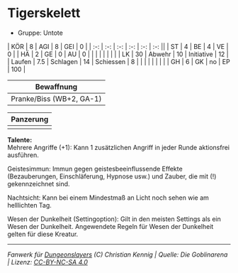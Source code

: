 # Tigerskelett  
- Gruppe: Untote  

| KÖR    | 8   | AGI      | 8  | GEI        | 0   |
| :-: | :-: | :-: | :-: | :-: | :-: ||
| ST     | 4   | BE       | 4  | VE         | 0   |
| HÄ     | 2   | GE       | 0  | AU         | 0   |
|        |     |          |    |            |     |
| LK     | 30  | Abwehr   | 10 | Initiative | 12  |
| Laufen | 7.5 | Schlagen | 14 | Schiessen  | 8   |
|        |     |          |    |            |     |
| GH     | 6   | GK       | no | EP         | 100 |


| Bewaffnung |
| --- |
| Pranke/Biss (WB+2, GA-1) |


| Panzerung |
| --- |
|  |


**Talente:**  
Mehrere Angriffe (+1): Kann 1 zusätzlichen Angriff in jeder Runde aktionsfrei ausführen.

Geistesimmun: Immun gegen geistesbeeinflussende Effekte (Bezauberungen, Einschläferung, Hypnose usw.) und Zauber, die mit (!) gekennzeichnet sind.

Nachtsicht: Kann bei einem Mindestmaß an Licht noch sehen wie am helllichten Tag.

Wesen der Dunkelheit (Settingoption): Gilt in den meisten Settings als ein Wesen der Dunkelheit. Angewendete Regeln für Wesen der Dunkelheit gelten für diese Kreatur.





___
*Fanwerk für [Dungeonslayers](https://www.dungeonslayers.net/) (C) Christian Kennig | Quelle: Die Goblinarena | Lizenz: [CC-BY-NC-SA 4.0](https://creativecommons.org/licenses/by-nc-sa/4.0/deed.de)*